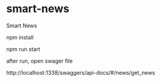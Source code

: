 # smart-news
Smart News

npm install

npm run start

after run, open swager file

http://localhost:1338/swaggers/api-docs/#/news/get_news
